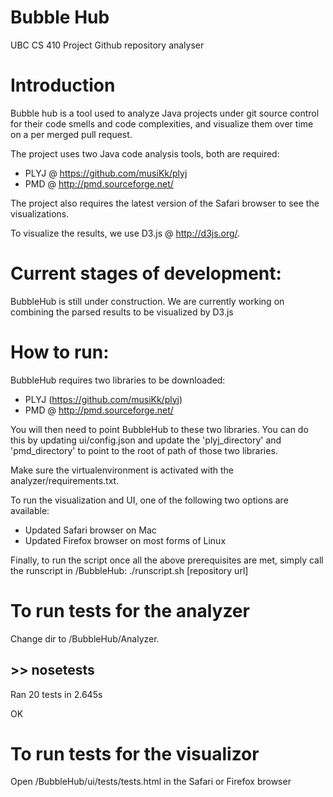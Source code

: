 Bubble Hub
==============

UBC CS 410 Project
Github repository analyser

Introduction
==============

Bubble hub is a tool used to analyze Java projects under git source control for their code smells and code complexities, and visualize them over time on a per merged pull request.

The project uses two Java code analysis tools, both are required:
* PLYJ @ https://github.com/musiKk/plyj
* PMD @ http://pmd.sourceforge.net/

The project also requires the latest version of the Safari browser to see the visualizations.

To visualize the results, we use D3.js @ http://d3js.org/.

Current stages of development:
==============
BubbleHub is still under construction. We are currently working on combining the parsed results to be visualized by D3.js

How to run:
==============
BubbleHub requires two libraries to be downloaded: 
* PLYJ (https://github.com/musiKk/plyj)
* PMD @ http://pmd.sourceforge.net/

You will then need to point BubbleHub to these two libraries. You can do this by updating ui/config.json and update the 'plyj_directory' and 'pmd_directory' to point to the root of path of those two libraries.

Make sure the virtualenvironment is activated with the analyzer/requirements.txt.

To run the visualization and UI, one of the following two options are available:
* Updated Safari browser on Mac
* Updated Firefox browser on most forms of Linux

Finally, to run the script once all the above prerequisites are met, simply call the runscript in /BubbleHub:
./runscript.sh [repository url]

To run tests for the analyzer
==============
Change dir to /BubbleHub/Analyzer.

&gt;> nosetests
  ----------------------------------------------------------------------
  Ran 20 tests in 2.645s
  
  OK

To run tests for the visualizor
==============
Open /BubbleHub/ui/tests/tests.html in the Safari or Firefox browser
